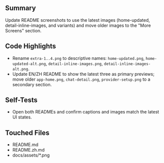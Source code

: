 ## Summary

Update README screenshots to use the latest images (home-updated, detail-inline-images, and variants) and move older images to the "More Screens" section.

## Code Highlights

- Rename `extra-1..4.png` to descriptive names: `home-updated.png`, `home-updated-alt.png`, `detail-inline-images.png`, `detail-inline-images-alt.png`.
- Update EN/ZH README to show the latest three as primary previews; move older `app-home.png`, `chat-detail.png`, `provider-setup.png` to a secondary section.

## Self-Tests

- Open both READMEs and confirm captions and images match the latest UI states.

## Touched Files

- README.md
- README.zh.md
- docs/assets/\*.png
